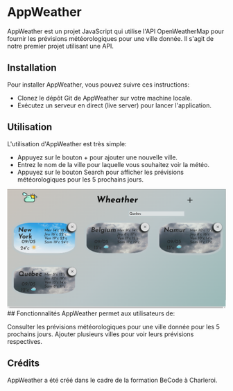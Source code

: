 # AppWeather
AppWeather est un projet JavaScript qui utilise l'API OpenWeatherMap pour fournir les prévisions météorologiques pour une ville donnée. Il s'agit de notre premier projet utilisant une API.

## Installation
Pour installer AppWeather, vous pouvez suivre ces instructions:

- Clonez le dépôt Git de AppWeather sur votre machine locale.
- Exécutez un serveur en direct (live server) pour lancer l'application.
## Utilisation
L'utilisation d'AppWeather est très simple:

- Appuyez sur le bouton + pour ajouter une nouvelle ville.
- Entrez le nom de la ville pour laquelle vous souhaitez voir la météo.
- Appuyez sur le bouton Search pour afficher les prévisions météorologiques pour les 5 prochains jours.

<img width="1506" alt="Accueil site" src="https://github.com/Quentin-Bource/AppWeather/blob/main/WeatherApp.png">
## Fonctionnalités
AppWeather permet aux utilisateurs de:

Consulter les prévisions météorologiques pour une ville donnée pour les 5 prochains jours.
Ajouter plusieurs villes pour voir leurs prévisions respectives.
## Crédits
AppWeather a été créé dans le cadre de la formation BeCode à Charleroi.
